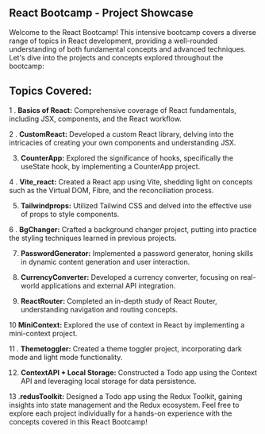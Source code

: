 ## React Bootcamp - Project Showcase
Welcome to the React Bootcamp! This intensive bootcamp covers a diverse range of topics in React development, providing a well-rounded understanding of both fundamental concepts and advanced techniques. Let's dive into the projects and concepts explored throughout the bootcamp:

## Topics Covered:
1 . **Basics of React:** Comprehensive coverage of React fundamentals, including JSX, components, and the React workflow.


2 . **CustomReact:** Developed a custom React library, delving into the intricacies of creating your own components and understanding JSX.

3. **CounterApp:** Explored the significance of hooks, specifically the useState hook, by implementing a CounterApp project.

4 . **Vite_react:** Created a React app using Vite, shedding light on concepts such as the Virtual DOM, Fibre, and the reconciliation process.

5. **Tailwindprops:** Utilized Tailwind CSS and delved into the effective use of props to style components.

6 . **BgChanger:** Crafted a background changer project, putting into practice the styling techniques learned in previous projects.

7.  **PasswordGenerator:** Implemented a password generator, honing skills in dynamic content generation and user interaction.

8.  **CurrencyConverter:** Developed a currency converter, focusing on real-world applications and external API integration.

9.  **ReactRouter:** Completed an in-depth study of React Router, understanding navigation and routing concepts.

10  **MiniContext:** Explored the use of context in React by implementing a mini-context project.

11 . **Themetoggler:** Created a theme toggler project, incorporating dark mode and light mode functionality.

12. **ContextAPI + Local Storage:** Constructed a Todo app using the Context API and leveraging local storage for data persistence.

13 .**redusToolkit:** Designed a Todo app using the Redux Toolkit, gaining insights into state management and the Redux ecosystem.
Feel free to explore each project individually for a hands-on experience with the concepts covered in this React Bootcamp!

